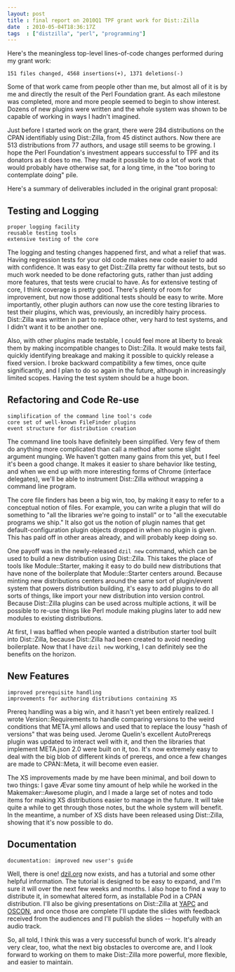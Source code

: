 ```yaml
---
layout: post
title : final report on 2010Q1 TPF grant work for Dist::Zilla
date  : 2010-05-04T18:36:17Z
tags  : ["distzilla", "perl", "programming"]
---
```

Here's the meaningless top-level lines-of-code changes performed during my
grant work:

    151 files changed, 4568 insertions(+), 1371 deletions(-)

Some of that work came from people other than me, but almost all of it is
by me and directly the result of the Perl Foundation grant.  As each milestone
was completed, more and more people seemed to begin to show interest.  Dozens
of new plugins were written and the whole system was shown to be capable of
working in ways I hadn't imagined.

Just before I started work on the grant, there were 284 distributions on the
CPAN identifiably using Dist::Zilla, from 45 distinct authors.  Now there are
513 distributions from 77 authors, and usage still seems to be growing.  I hope
the Perl Foundation's investment appears successful to TPF and its donators as
it does to me.  They made it possible to do a lot of work that would probably
have otherwise sat, for a long time, in the "too boring to contemplate doing"
pile.

Here's a summary of deliverables included in the original grant proposal:

## Testing and Logging

    proper logging facility                                                       
    reusable testing tools                                                        
    extensive testing of the core                                                 

The logging and testing changes happened first, and what a relief that was.
Having regression tests for your old code makes new code easier to add with
confidence.  It was easy to get Dist::Zilla pretty far without tests, but so
much work needed to be done refactoring guts, rather than just adding more
features, that tests were crucial to have.  As for extensive testing of core, I
think coverage is pretty good.  There's plenty of room for improvement, but
now those additional tests should be easy to write.  More importantly, other
plugin authors can now use the core testing libraries to test their plugins,
which was, previously, an incredibly hairy process.  Dist::Zilla was written in
part to replace other, very hard to test systems, and I didn't want it to be another
one.

Also, with other plugins made testable, I could feel more at liberty to break
them by making incompatible changes to Dist::Zilla.  It would make tests fail,
quickly identifying breakage and making it possible to quickly release a fixed
version.  I broke backward compatibility a few times, once quite significantly,
and I plan to do so again in the future, although in increasingly limited
scopes.  Having the test system should be a huge boon.

## Refactoring and Code Re-use

    simplification of the command line tool's code                                
    core set of well-known FileFinder plugins                                     
    event structure for distribution creation                                     

The command line tools have definitely been simplified.  Very few of them do
anything more complicated than call a method after some slight argument
munging.  We haven't gotten many gains from this yet, but I feel it's been a
good change.  It makes it easier to share behavior like testing, and when we
end up with more interesting forms of Chrome (interface delegates), we'll be
able to instrument Dist::Zilla without wrapping a command line program.

The core file finders has been a big win, too, by making it easy to refer to a
conceptual notion of files.  For example, you can write a plugin that will do
something to "all the libraries we're going to install" or to "all the
executable programs we ship."  It also got us the notion of plugin names that
get default-configuration plugin objects dropped in when no plugin is given.
This has paid off in other areas already, and will probably keep doing so.

One payoff was in the newly-released `dzil new` command, which can be used to
build a new distribution using Dist::Zilla.  This takes the place of tools like
Module::Starter, making it easy to do build new distributions that have none of
the boilerplate that Module::Starter centers around.  Because minting new
distributions centers around the same sort of plugin/event system that powers
distribution building, it's easy to add plugins to do all sorts of things, like
import your new distribution into version control.  Because Dist::Zilla plugins
can be used across multiple actions, it will be possible to re-use things like
Perl module making plugins later to add new modules to existing distributions.

At first, I was baffled when people wanted a distribution starter tool built
into Dist::Zilla, because Dist::Zilla had been created to avoid needing
boilerplate.  Now that I have `dzil new` working, I can definitely see the
benefits on the horizon.

## New Features

    improved prerequisite handling                                                
    improvements for authoring distributions containing XS                        

Prereq handling was a big win, and it hasn't yet been entirely realized.  I
wrote Version::Requirements to handle comparing versions to the weird
conditions that META.yml allows and used that to replace the lousy "hash of
versions" that was being used.  Jerome Quelin's excellent AutoPrereqs plugin
was updated to interact well with it, and then the libraries that implement
META.json 2.0 were built on it, too.  It's now extremely easy to deal with the
big blob of different kinds of prereqs, and once a few changes are made to
CPAN::Meta, it will become even easier.

The XS improvements made by me have been minimal, and boil down to two things:
I gave Ævar some tiny amount of help while he worked in the Makemaker::Awesome
plugin, and I made a large set of notes and todo items for making XS
distributions easier to manage in the future.  It will take quite a while to
get through those notes, but the whole system will benefit.  In the meantime, a
number of XS dists have been released using Dist::Zilla, showing that it's now
possible to do.

## Documentation

    documentation: improved new user's guide                                      

Well, there is one!  [dzil.org](http://dzil.org/) now exists, and has a
tutorial and some other helpful information.  The tutorial is designed to be
easy to expand, and I'm sure it will over the next few weeks and months.  I
also hope to find a way to distribute it, in somewhat altered form, as
installable Pod in a CPAN distribution.  I'll also be giving presentations on
Dist::Zilla at [YAPC](http://yapc2010.com/yn2010/talk/2591) and
[OSCON](http://www.oscon.com/oscon2010/public/schedule/detail/13632), and once
those are complete I'll update the slides with feedback received from the
audiences and I'll publish the slides -- hopefully with an audio track.

So, all told, I think this was a very successful bunch of work.  It's already
very clear, too, what the next big obstacles to overcome are, and I look
forward to working on them to make Dist::Zilla more powerful, more flexible,
and easier to maintain.

